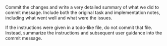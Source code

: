 Commit the changes and write a very detailed summary of what we did to commit message.
Include both the original task and implementation notes, including what went well and what were the issues.

If the instructions were given in a todo-like file, do not commit that file.
Instead, summarize the instructions and subsequent user guidance into the commit message.
